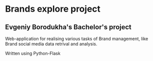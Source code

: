 # Brands explore project
## Evgeniy Borodukha's Bachelor's project
Web-application for realising various tasks of Brand management, like Brand social media data retrival and analysis.

Written using Python-Flask